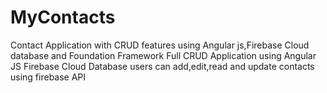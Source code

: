# MyContacts
Contact Application with CRUD features using Angular js,Firebase Cloud database and Foundation Framework
Full CRUD Application using Angular JS
Firebase Cloud Database
users can add,edit,read and update contacts using firebase API
